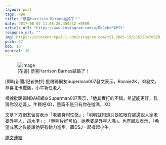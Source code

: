 ```yaml
---
layout: post
tags: NBA
title: "恭喜Harrison Barnes結婚了！"
date: 2017-08-03 11:08:20.450232 +0800
article_url: "https://www.instagram.com/p/BXJxbzPAPfY"
response_url: ""
img: https://scontent-tpe1-1.cdninstagram.com/t51.2885-15/e35/20478629_1799824850035512_5316805376530710528_n.jpg
push: 67
boo: 10
neutral: 16
---
```


<figure>
<img src="https://scontent-tpe1-1.cdninstagram.com/t51.2885-15/e35/20478629_1799824850035512_5316805376530710528_n.jpg" alt="image">
<figcaption>
[花邊] 恭喜Harrison Barnes結婚了！
</figcaption>
</figure>



[即時新聞/記者快抄] 批踢踢網友Superman007發文表示，Ronnie2K，IG發文，恭喜北卡獵鷹，小牛新任老大

根據批踢踢NBA板網友Superman007表示，「他其實打的不錯，希望能更好，我猜你沒老婆」。牛鞭吧XD，整篇不是只有你在噓嗎，XD

文章下方網友留言表示「老婆身材性感」;「明明就知道只是紅眼在那邊說人家老婆外星人，這水準」; 「幹照片好可怕，她老婆是外星人嗎」。也有網友表示，「希望成家之後能讓他更有動力進步，跟DSJ一起撐起小牛」

<a href = "https://www.ptt.cc/bbs/NBA/M.1501385224.A.893.html">原文連結</a>

